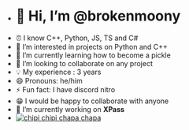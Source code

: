 - # 👋 Hi, I’m @brokenmoony
- ⏰ I know C++, Python, JS, TS and C#
- 👀 I’m interested in projects on Python and C++
- 🌱 I’m currently learning how to become a pickle
- 🔎 I’m looking to collaborate on any project
- 💡  My experience : 3 years
- 😄 Pronouns: he/him
- ⚡ Fun fact: I have discord nitro
- 😁 I would be happy to collaborate with anyone
- 🔭 I’m currently working on **XPass**
- [![chipi chipi chapa chapa](https://github-readme-stats.vercel.app/api?username=brokenmoony)](https://github.com/anuraghazra/github-readme-stats)

